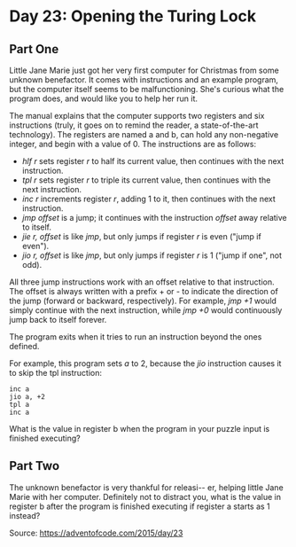 # Day 23: Opening the Turing Lock

## Part One

Little Jane Marie just got her very first computer for Christmas from some unknown benefactor. It comes with instructions and an example program, but the computer itself seems to be malfunctioning. She's curious what the program does, and would like you to help her run it.

The manual explains that the computer supports two registers and six instructions (truly, it goes on to remind the reader, a state-of-the-art technology). The registers are named a and b, can hold any non-negative integer, and begin with a value of 0. The instructions are as follows:

-   _hlf r_ sets register _r_ to half its current value, then continues with the next instruction.
-   _tpl r_ sets register _r_ to triple its current value, then continues with the next instruction.
-   _inc r_ increments register _r_, adding 1 to it, then continues with the next instruction.
-   _jmp offset_ is a jump; it continues with the instruction _offset_ away relative to itself.
-   _jie r, offset_ is like _jmp_, but only jumps if register _r_ is even ("jump if even").
-   _jio r, offset_ is like _jmp_, but only jumps if register _r_ is 1 ("jump if one", not odd).

All three jump instructions work with an offset relative to that instruction. The offset is always written with a prefix + or - to indicate the direction of the jump (forward or backward, respectively). For example, _jmp +1_ would simply continue with the next instruction, while _jmp +0_ would continuously jump back to itself forever.

The program exits when it tries to run an instruction beyond the ones defined.

For example, this program sets _a_ to 2, because the _jio_ instruction causes it to skip the tpl instruction:

    inc a
    jio a, +2
    tpl a
    inc a

What is the value in register b when the program in your puzzle input is finished executing?

## Part Two

The unknown benefactor is very thankful for releasi-- er, helping little Jane Marie with her computer. Definitely not to distract you, what is the value in register b after the program is finished executing if register a starts as 1 instead?

Source: https://adventofcode.com/2015/day/23
